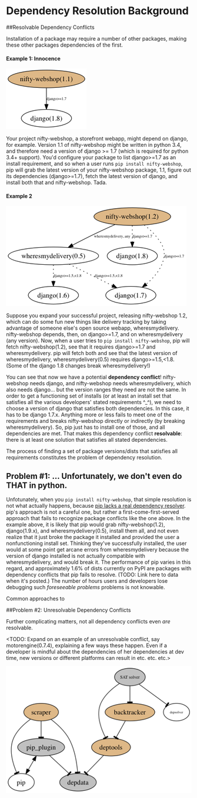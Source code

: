 # Dependency Resolution Background

##Resolvable Dependency Conflicts

Installation of a package may require a number of other packages, making these other packages dependencies of the first.

#### Example 1: Innocence
![Dependency Example 1](dep_conflict_examples.png "Dependency Example 1")

Your project nifty-webshop, a storefront webapp, might depend on django, for example. Version 1.1 of nifty-webshop might be written in python 3.4, and therefore need a version of django >= 1.7 (which is required for python 3.4+ support). You'd configure your package to list django>=1.7 as an install requirement, and so when a user runs `pip install nifty-webshop`, pip will grab the latest version of your nifty-webshop package, 1.1, figure out its dependencies (django>=1.7), fetch the latest version of django, and install both that and nifty-webshop. Tada.

#### Example 2
![Dependency Example 2](dep_conflict_examples2.png "Dependency Example 2")

Suppose you expand your successful project, releasing nifty-webshop 1.2, which can do some fun new things like delivery tracking by taking advantage of someone else's open source webapp, wheresmydelivery. nifty-webshop depends, then, on django>=1.7, and on wheresmydelivery (any version). Now, when a user tries to `pip install nifty-webshop`, pip will fetch nifty-webshop(1.2), see that it requires django>=1.7 and wheresmydelivery. pip will fetch both and see that the latest version of wheresmydelivery, wheresmydelivery(0.5) requires django>=1.5,<1.8. (Some of the django 1.8 changes break wheresmydelivery!)

You can see that now we have a potential **dependency conflict**! nifty-webshop needs django, and nifty-webshop needs wheresmydelivery, which also needs django... but the version ranges they need are not the same. In order to get a functioning set of installs (or at least an install set that satisfies all the various developers' stated requirements ^_^), we need to choose a version of django that satisfies both dependencies. In this case, it has to be django 1.7.x. Anything more or less fails to meet one of the requirements and breaks nifty-webshop directly or indirectly (by breaking wheresmydelivery). So, pip just has to install one of those, and all dependencies are met. That makes this dependency conflict **resolvable**: there is at least one solution that satisfies all stated dependencies.

The process of finding a set of package versions/dists that satisfies all requirements constitutes the problem of dependency resolution.


## Problem #1: ... Unfortunately, we don't even do THAT in python.

Unfotunately, when you `pip install nifty-webshop`, that simple resolution is not what actually happens, because [pip lacks a real dependency resolver](https://github.com/pypa/pip/issues/988). pip's approach is not a careful one, but rather a first-come-first-served approach that fails to recognize package conflicts like the one above. In the example above, it is likely that pip would grab nifty-webshop(1.2), django(1.9.x), and wheresmydelivery(0.5), install them all, and not even realize that it just broke the package it installed and provided the user a nonfunctioning install set. Thinking they've successfully installed, the user would at some point get arcane errors from wheresmydelivery because the version of django installed is not actually compatible with wheresmydelivery, and would break it. The performance of pip varies in this regard, and approximately 1.6% of dists currently on PyPI are packages with dependency conflicts that pip fails to resolve. (TODO: Link here to data when it's posted.) The number of hours users and developers lose debugging such *foreseeable problems* problems is not knowable.

Common approaches to 


##Problem #2: Unresolvable Dependency Conflicts

Further complicating matters, not all dependency conflicts even *are* resolvable.

<TODO: Expand on an example of an unresolvable conflict, say motorengine(0.7.4), explaining a few ways these happen. Even if a developer is mindful about the dependencies of her dependencies at dev time, new versions or different platforms can result in etc. etc. etc.>


![depresolve project components](docs/depresolve.png "depresolve project components")


